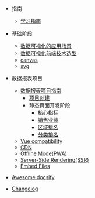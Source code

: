 <!-- _sidebar.md -->
- 指南

  - [学习指南](guide/guide.md)

- 基础阶段

  - [数据可视化的应用场景](guide/scene.md)
  - [数据可视化前端技术选型](guide/guide/scene)
  - [canvas](guide/guide/scene)
  - [svg](guide/guide/scene)
    
- 数据报表项目

  - [数据报表项目指南](report/guide.md)
    - [项目创建](report/001.md)
    - 静态页面开发阶段
      - [核心指标](report/002.md)
      - [销售业绩]()
      - [区域排名]()
      - [分类排名]()
  - [Vue compatibility](vue.md)
  - [CDN](cdn.md)
  - [Offline Mode(PWA)](pwa.md)
  - [Server-Side Rendering(SSR)](ssr.md)
  - [Embed Files](embed-files.md)

- [Awesome docsify](awesome.md)
- [Changelog](changelog.md)
